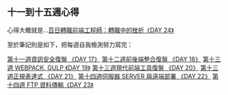 ## 十一到十五週心得

心得大概就是...[百日轉職前端工程師：轉職中的挫折《DAY 24》](https://tripxbook.com/100days-learn-to-do/frontend-developer-day24/)

至於筆記則是如下，把每週自我檢測努力寫完：

[第十一週資訊安全復盤 《DAY 17》](https://tripxbook.com/100days-learn-to-do/rontend-developer-day17/)
[第十二週前後端整合復盤 《DAY 18》](https://tripxbook.com/100days-learn-to-do/rontend-developer-day18/)
[第十三週 WEBPACK, GULP 《DAY 19》](https://tripxbook.com/100days-learn-to-do/rontend-developer-day19/)
[第十三週現代前端工具復盤 《DAY 20》](https://tripxbook.com/100days-learn-to-do/rontend-developer-day20/)
[第十三週正規表達式 《DAY 21》](https://tripxbook.com/100days-learn-to-do/rontend-developer-day21/)
[第十四週伺服器 SERVER 與遠端部署 《DAY 22》](https://tripxbook.com/100days-learn-to-do/rontend-developer-day22/)
[第十四週 FTP 資料傳輸《DAY 23》](https://tripxbook.com/100days-learn-to-do/rontend-developer-day23/)